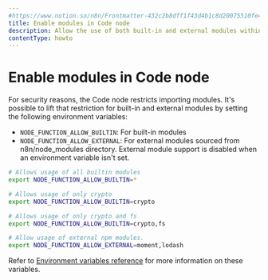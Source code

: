 ```yaml
---
#https://www.notion.so/n8n/Frontmatter-432c2b8dff1f43d4b1c8d20075510fe4
title: Enable modules in Code node
description: Allow the use of both built-in and external modules within the Code node.
contentType: howto
---
```


# Enable modules in Code node

For security reasons, the Code node restricts importing modules. It's possible to lift that restriction for built-in and external modules by setting the following environment variables:

- `NODE_FUNCTION_ALLOW_BUILTIN`: For built-in modules
- `NODE_FUNCTION_ALLOW_EXTERNAL`: For external modules sourced from n8n/node_modules directory. External module support is disabled when an environment variable isn't set.

```bash
# Allows usage of all builtin modules
export NODE_FUNCTION_ALLOW_BUILTIN=*

# Allows usage of only crypto
export NODE_FUNCTION_ALLOW_BUILTIN=crypto

# Allows usage of only crypto and fs
export NODE_FUNCTION_ALLOW_BUILTIN=crypto,fs

# Allow usage of external npm modules.
export NODE_FUNCTION_ALLOW_EXTERNAL=moment,lodash
```
Refer to [Environment variables reference](/hosting/configuration/environment-variables/nodes/) for more information on these variables.
